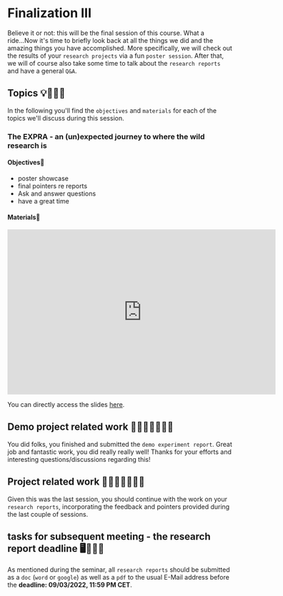 # Finalization III
Believe it or not: this will be the final session of this course. What a ride...Now it's time to briefly look back at all the things we did and the amazing things you have accomplished. More specifically, we will check out the results of your `research projects` via a fun `poster session`. After that, we will of course also take some time to talk about the `research reports` and have a general `Q&A`.


## Topics 💡👨🏻‍🏫 

In the following you'll find the `objectives` and `materials` for each of the topics we'll discuss during this session.

### The EXPRA - an (un)expected journey to where the wild research is

#### Objectives📍

- poster showcase
- final pointers re reports
- Ask and answer questions
- have a great time


#### Materials📓

<iframe src="https://docs.google.com/presentation/d/e/2PACX-1vTTiaVrZkFzJ4s469BQ-IUBzSD52fCRIuDKigGuPobcK_yGxIBBL0Ozbw0dvdIh9RE3m4dAgYxz1EKU/embed?start=false&loop=false&delayms=3000" frameborder="0" width="600" height="370" allowfullscreen="true" mozallowfullscreen="true" webkitallowfullscreen="true"></iframe>


You can directly access the slides [here](https://docs.google.com/presentation/d/1m__7FRSd1yQfff8Iq7KCbZtKditbs-8x02HyalNxKug/present?usp=sharing).

## Demo project related work 🥼🧑🏽‍💻🧑🏾‍💻  

You did folks, you finished and submitted the `demo experiment report`. Great job and fantastic work, you did really really well! Thanks for your efforts and interesting questions/discussions regarding this!


## Project related work 🥼🧑🏿‍🔬👩🏻‍🔬

Given this was the last session, you should continue with the work on your `research reports`, incorporating the feedback and pointers provided during the last couple of sessions. 

## tasks for subsequent meeting - the research report deadline 🖥️✍🏽📖

As mentioned during the seminar, all `research reports` should be submitted as a `doc` (`word` or `google`) as well as a `pdf` to the usual E-Mail address before the **deadline: 09/03/2022, 11:59 PM CET**.
